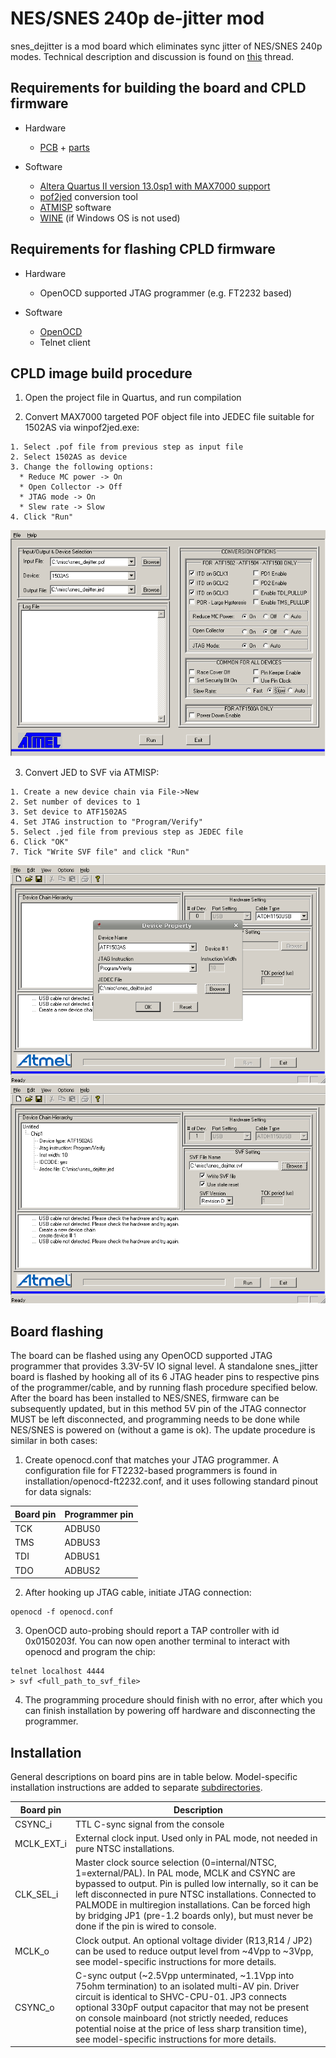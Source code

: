 NES/SNES 240p de-jitter mod
==============

snes_dejitter is a mod board which eliminates sync jitter of NES/SNES 240p modes. Technical description and discussion is found on [this](https://shmups.system11.org/viewtopic.php?f=6&t=61285) thread.

Requirements for building the board and CPLD firmware
--------------------------------------------------------
* Hardware
  * [PCB](https://oshpark.com/shared_projects/XwqVt6Gq) + [parts](pcb/bom/snes_dejitter.ods)

* Software
  * [Altera Quartus II version 13.0sp1 with MAX7000 support](http://dl.altera.com/13.0sp1/?edition=web)
  * [pof2jed](http://www.microchip.com/design-centers/programmable-logic/spld-cpld/tools/software/pof2jed) conversion tool
  * [ATMISP](http://www.microchip.com/design-centers/programmable-logic/spld-cpld/tools/software/atmisp) software
  * [WINE](https://www.winehq.org/) (if Windows OS is not used)

Requirements for flashing CPLD firmware
--------------------------------------------------------
* Hardware
  * OpenOCD supported JTAG programmer (e.g. FT2232 based)

* Software
  * [OpenOCD](http://openocd.org/)
  * Telnet client

CPLD image build procedure
--------------------------------------------------------
1. Open the project file in Quartus, and run compilation

2. Convert MAX7000 targeted POF object file into JEDEC file suitable for 1502AS via winpof2jed.exe:
~~~~
1. Select .pof file from previous step as input file
2. Select 1502AS as device
3. Change the following options:
  * Reduce MC power -> On
  * Open Collector -> Off
  * JTAG mode -> On
  * Slew rate -> Slow
4. Click "Run"
~~~~
![pof2jed](/pics/pof2jed.png)

3. Convert JED to SVF via ATMISP:
~~~~
1. Create a new device chain via File->New
2. Set number of devices to 1
3. Set device to ATF1502AS
4. Set JTAG instruction to "Program/Verify"
5. Select .jed file from previous step as JEDEC file
6. Click "OK"
7. Tick "Write SVF file" and click "Run"
~~~~
![atmisp1](/pics/atmisp_chain.png)
![atmisp1](/pics/atmisp_setup.png)

Board flashing
--------------------------------------------------------
The board can be flashed using any OpenOCD supported JTAG programmer that provides 3.3V-5V IO signal level. A standalone snes_jitter board is flashed by hooking all of its 6 JTAG header pins to respective pins of the programmer/cable, and by running flash procedure specified below. After the board has been installed to NES/SNES, firmware can be subsequently updated, but in this method 5V pin of the JTAG connector MUST be left disconnected, and programming needs to be done while NES/SNES is powered on (without a game is ok). The update procedure is similar in both cases:

1. Create openocd.conf that matches your JTAG programmer. A configuration file for FT2232-based programmers is found in installation/openocd-ft2232.conf, and it uses following standard pinout for data signals:

Board pin | Programmer pin
--------- | -------------
TCK       | ADBUS0
TMS       | ADBUS3
TDI       | ADBUS1
TDO       | ADBUS2

2. After hooking up JTAG cable, initiate JTAG connection:
~~~~
openocd -f openocd.conf
~~~~
3. OpenOCD auto-probing should report a TAP controller with id 0x0150203f. You can now open another terminal to interact with openocd and program the chip:
~~~~
telnet localhost 4444
> svf <full_path_to_svf_file>
~~~~
4. The programming procedure should finish with no error, after which you can finish installation by powering off hardware and disconnecting the programmer.

Installation
--------------------------------------------------------
General descriptions on board pins are in table below. Model-specific installation instructions are added to separate <a href="installation/">subdirectories</a>.

Board pin  | Description
---------- | -------------
CSYNC_i    | TTL C-sync signal from the console
MCLK_EXT_i | External clock input. Used only in PAL mode, not needed in pure NTSC installations.
CLK_SEL_i  | Master clock source selection (0=internal/NTSC, 1=external/PAL). In PAL mode, MCLK and CSYNC are bypassed to output. Pin is pulled low internally, so it can be left disconnected in pure NTSC installations. Connected to PALMODE in multiregion installations. Can be forced high by bridging JP1 (pre-1.2 boards only), but must never be done if the pin is wired to console.
MCLK_o     | Clock output. An optional voltage divider (R13,R14 / JP2) can be used to reduce output level from ~4Vpp to ~3Vpp, see model-specific instructions for more details.
CSYNC_o    | C-sync output (~2.5Vpp unterminated, ~1.1Vpp into 75ohm termination) to an isolated multi-AV pin. Driver circuit is identical to SHVC-CPU-01. JP3 connects optional 330pF output capacitor that may not be present on console mainboard (not strictly needed, reduces potential noise at the price of less sharp transition time), see model-specific instructions for more details.
